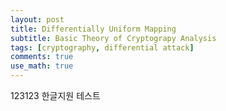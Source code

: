 ```yaml
---
layout: post
title: Differentially Uniform Mapping
subtitle: Basic Theory of Cryptograpy Analysis
tags: [cryptography, differential attack]
comments: true
use_math: true
---
```


123123
한글지원 테스트
